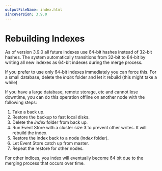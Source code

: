 ```yaml
---
outputFileName: index.html
sinceVersion: 3.9.0
---
```


# Rebuilding Indexes

As of version 3.9.0 all future indexes use 64-bit hashes instead of 32-bit hashes. The system automatically transitions from 32-bit to 64-bit by writing all new indexes as 64-bit indexes during the merge process.

If you prefer to use only 64-bit indexes immediately you can force this. For a small database, delete the _index_ <!-- TODO: Which is where?--> folder and let it rebuild (this might take a while)

If you have a large database, remote storage, etc and cannot lose downtime, you can do this operation offline on another node with the following steps:

1.  Take a back up.
2.  Restore the backup to fast local disks.
3.  Delete the _index_ folder from back up.
4.  Run Event Store with a cluster size 3 to prevent other writes. It will rebuild the index.
5.  Restore the index back to a node (_index_ folder).
6.  Let Event Store catch up from master.
7.  Repeat the restore for other nodes.

For other indices, you index will eventually become 64 bit due to the merging process that occurs over time.
